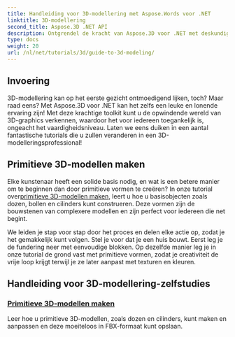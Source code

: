 ```yaml
---
title: Handleiding voor 3D-modellering met Aspose.Words voor .NET
linktitle: 3D-modellering
second_title: Aspose.3D .NET API
description: Ontgrendel de kracht van Aspose.3D voor .NET met deskundige tutorials over het maken van 3D-modellen. Begin met het beheersen van uw 3D-ontwerpvaardigheden.
type: docs
weight: 20
url: /nl/net/tutorials/3d/guide-to-3d-modeling/
---
```

## Invoering

3D-modellering kan op het eerste gezicht ontmoedigend lijken, toch? Maar raad eens? Met Aspose.3D voor .NET kan het zelfs een leuke en lonende ervaring zijn! Met deze krachtige toolkit kunt u de opwindende wereld van 3D-graphics verkennen, waardoor het voor iedereen toegankelijk is, ongeacht het vaardigheidsniveau. Laten we eens duiken in een aantal fantastische tutorials die u zullen veranderen in een 3D-modelleringsprofessional!

## Primitieve 3D-modellen maken

 Elke kunstenaar heeft een solide basis nodig, en wat is een betere manier om te beginnen dan door primitieve vormen te creëren? In onze tutorial over[primitieve 3D-modellen maken](./create-primitive-3d-modeling/), leert u hoe u basisobjecten zoals dozen, bollen en cilinders kunt construeren. Deze vormen zijn de bouwstenen van complexere modellen en zijn perfect voor iedereen die net begint.

We leiden je stap voor stap door het proces en delen elke actie op, zodat je het gemakkelijk kunt volgen. Stel je voor dat je een huis bouwt. Eerst leg je de fundering neer met eenvoudige blokken. Op dezelfde manier leg je in onze tutorial de grond vast met primitieve vormen, zodat je creativiteit de vrije loop krijgt terwijl je ze later aanpast met texturen en kleuren. 

## Handleiding voor 3D-modellering-zelfstudies
### [Primitieve 3D-modellen maken](./create-primitive-3d-modeling/)
Leer hoe u primitieve 3D-modellen, zoals dozen en cilinders, kunt maken en aanpassen en deze moeiteloos in FBX-formaat kunt opslaan.
